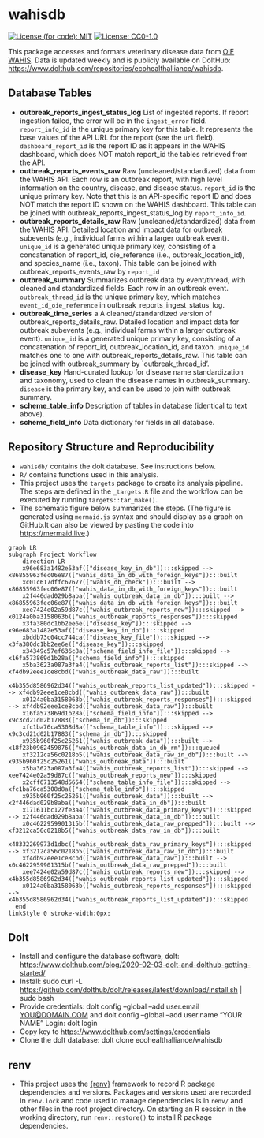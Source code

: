 
<!-- README.md is generated from README.Rmd. Please edit that file -->

# wahisdb

[![License (for code):
MIT](https://img.shields.io/badge/License%20(for%20code)-MIT-green.svg)](https://opensource.org/licenses/MIT)
[![License:
CC0-1.0](https://img.shields.io/badge/License%20(for%20data)-CC0_1.0-lightgrey.svg)](http://creativecommons.org/publicdomain/zero/1.0/)

This package accesses and formats veterinary disease data from [OIE
WAHIS](https://wahis.woah.org/#/home). Data is updated weekly and is
publicly available on DoltHub:
<https://www.dolthub.com/repositories/ecohealthalliance/wahisdb>.

## Database Tables

- **outbreak_reports_ingest_status_log** List of ingested reports. If
  report ingestion failed, the error will be in the `ingest_error`
  field. `report_info_id` is the unique primary key for this table. It
  represents the base values of the API URL for the report (see the
  `url` field). `dashboard_report_id` is the report ID as it appears in
  the WAHIS dashboard, which does NOT match report_id the tables
  retrieved from the API.
- **outbreak_reports_events_raw** Raw (uncleaned/standardized) data from
  the WAHIS API. Each row is an outbreak report, with high level
  information on the country, disease, and disease status. `report_id`
  is the unique primary key. Note that this is an API-specific report ID
  and does NOT match the report ID shown on the WAHIS dashboard. This
  table can be joined with outbreak_reports_ingest_status_log by
  `report_info_id`.
- **outbreak_reports_details_raw** Raw (uncleaned/standardized) data
  from the WAHIS API. Detailed location and impact data for outbreak
  subevents (e.g., individual farms within a larger outbreak event).
  `unique_id` is a generated unique primary key, consisting of a
  concatenation of report_id, oie_reference (i.e.,
  outbreak_location_id), and species_name (i.e., taxon). This table can
  be joined with outbreak_reports_events_raw by `report_id`
- **outbreak_summary** Summarizes outbreak data by event/thread, with
  cleaned and standardized fields. Each row in an outbreak event.
  `outbreak_thread_id` is the unique primary key, which matches
  `event_id_oie_reference` in outbreak_reports_ingest_status_log.
- **outbreak_time_series** a A cleaned/standardized version of
  outbreak_reports_details_raw. Detailed location and impact data for
  outbreak subevents (e.g., individual farms within a larger outbreak
  event). `unique_id` is a generated unique primary key, consisting of a
  concatenation of report_id, outbreak_location_id, and taxon.
  `unique_id` matches one to one with outbreak_reports_details_raw. This
  table can be joined with outbreak_summary by \`outbreak_thread_id’.
- **disease_key** Hand-curated lookup for disease name standardization
  and taxonomy, used to clean the disease names in outbreak_summary.
  `disease` is the primary key, and can be used to join with outbreak
  summary.
- **scheme_table_info** Description of tables in database (identical to text above).
- **scheme_field_info** Data dictionary for fields in all database.

## Repository Structure and Reproducibility

- `wahisdb/` contains the dolt database. See instructions below.
- `R/` contains functions used in this analysis.
- This project uses the `targets` package to create its analysis
  pipeline. The steps are defined in the `_targets.R` file and the
  workflow can be executed by running `targets::tar_make()`.
- The schematic figure below summarizes the steps. (The figure is
  generated using `mermaid.js` syntax and should display as a graph on
  GitHub.It can also be viewed by pasting the code into
  <https://mermaid.live>.)

``` mermaid
graph LR
subgraph Project Workflow
    direction LR
    x96e683a1482e53af(["disease_key_in_db"]):::skipped --> x86855963fec06e87(["wahis_data_in_db_with_foreign_keys"]):::built
    xc01c617dffc67677(["wahis_db_check"]):::built --> x86855963fec06e87(["wahis_data_in_db_with_foreign_keys"]):::built
    x2f446dad029b8aba(["wahis_outbreak_data_in_db"]):::built --> x86855963fec06e87(["wahis_data_in_db_with_foreign_keys"]):::built
    xee7424e02a59d87c(["wahis_outbreak_reports_new"]):::skipped --> x0124a0ba3158063b(["wahis_outbreak_reports_responses"]):::skipped
    x3fa380dc1bb2ee6e(["disease_key"]):::skipped --> x96e683a1482e53af(["disease_key_in_db"]):::skipped
    xbddb73c04cc744ca(["disease_key_file"]):::skipped --> x3fa380dc1bb2ee6e(["disease_key"]):::skipped
    x34349c57ef636c8a(["schema_field_info_file"]):::skipped --> x16fa573869d1b28a(["schema_field_info"]):::skipped
    x5ba3623a087a3fa4(["wahis_outbreak_reports_list"]):::skipped --> xf4db92eee1ce8cbd(["wahis_outbreak_data_raw"]):::built
    x4b355d8586962d34(["wahis_outbreak_reports_list_updated"]):::skipped --> xf4db92eee1ce8cbd(["wahis_outbreak_data_raw"]):::built
    x0124a0ba3158063b(["wahis_outbreak_reports_responses"]):::skipped --> xf4db92eee1ce8cbd(["wahis_outbreak_data_raw"]):::built
    x16fa573869d1b28a(["schema_field_info"]):::skipped --> x9c3cd21d02b17883(["schema_in_db"]):::skipped
    xfc1ba76ca5308d8a(["schema_table_info"]):::skipped --> x9c3cd21d02b17883(["schema_in_db"]):::skipped
    x935b960f25c25261(["wahis_outbreak_data"]):::built --> x18f23b0962459876(["wahis_outbreak_data_in_db_rm"]):::queued
    xf3212ca56c0218b5(["wahis_outbreak_data_raw_in_db"]):::built --> x935b960f25c25261(["wahis_outbreak_data"]):::built
    x5ba3623a087a3fa4(["wahis_outbreak_reports_list"]):::skipped --> xee7424e02a59d87c(["wahis_outbreak_reports_new"]):::skipped
    x2cff6713548d5654(["schema_table_info_file"]):::skipped --> xfc1ba76ca5308d8a(["schema_table_info"]):::skipped
    x935b960f25c25261(["wahis_outbreak_data"]):::built --> x2f446dad029b8aba(["wahis_outbreak_data_in_db"]):::built
    x171611bc127fe3a4(["wahis_outbreak_data_primary_keys"]):::skipped --> x2f446dad029b8aba(["wahis_outbreak_data_in_db"]):::built
    x0c4622959901315b(["wahis_outbreak_data_raw_prepped"]):::built --> xf3212ca56c0218b5(["wahis_outbreak_data_raw_in_db"]):::built
    x48332269973d1dbc(["wahis_outbreak_data_raw_primary_keys"]):::skipped --> xf3212ca56c0218b5(["wahis_outbreak_data_raw_in_db"]):::built
    xf4db92eee1ce8cbd(["wahis_outbreak_data_raw"]):::built --> x0c4622959901315b(["wahis_outbreak_data_raw_prepped"]):::built
    xee7424e02a59d87c(["wahis_outbreak_reports_new"]):::skipped --> x4b355d8586962d34(["wahis_outbreak_reports_list_updated"]):::skipped
    x0124a0ba3158063b(["wahis_outbreak_reports_responses"]):::skipped --> x4b355d8586962d34(["wahis_outbreak_reports_list_updated"]):::skipped
  end
linkStyle 0 stroke-width:0px;
```

## Dolt

- Install and configure the database software, dolt:
  <https://www.dolthub.com/blog/2020-02-03-dolt-and-dolthub-getting-started/>
- Install: sudo curl -L
  <https://github.com/dolthub/dolt/releases/latest/download/install.sh>
  \| sudo bash
- Provide credentials: dolt config –global –add user.email
  <YOU@DOMAIN.COM> and dolt config –global –add user.name “YOUR NAME”
  Login: dolt login
- Copy key to <https://www.dolthub.com/settings/credentials>
- Clone the dolt database: dolt clone ecohealthalliance/wahisdb

## renv

- This project uses the [{renv}](https://rstudio.github.io/renv/)
  framework to record R package dependencies and versions. Packages and
  versions used are recorded in `renv.lock` and code used to manage
  dependencies is in `renv/` and other files in the root project
  directory. On starting an R session in the working directory, run
  `renv::restore()` to install R package dependencies.
